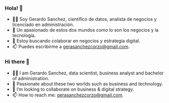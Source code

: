 ### Hola! 👋
 - 👨‍💼 Soy Gerardo Sanchez, científico de datos, analista de negocios y licenciado en administración.
 - 🚀 Un apasionado de estos dos mundos como lo son los negocios y la tecnología.
 - 👯 Estoy buscando colaborar en negocios y estrategia digital.
 - 📫 Puedes escribirme a gerasanchezcorzo@gmail.com.

### Hi there 👋
 - 👨‍💼 I am Gerardo Sanchez, data scientist, business analyst and bachelor of administration.
 - 🚀 Passionate about these two worlds such as business and technology.
 - 👯 I’m looking to collaborate on business & digital strategy.
 - 📫 How to reach me: gerasanchezcorzo@gmail.com.
